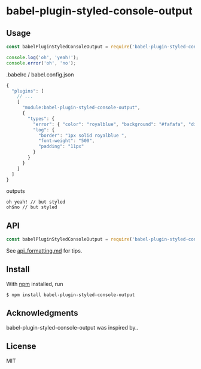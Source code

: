 # babel-plugin-styled-console-output

## Usage

```js
const babelPluginStyledConsoleOutput = require('babel-plugin-styled-console-output');

console.log('oh', 'yeah!');
console.error('oh', 'no');
```

.babelrc / babel.config.json

```js
{
  "plugins": [
    // ...
    [
      "module:babel-plugin-styled-console-output",
      {
        "types": {
          "error": { "color": "royalblue", "background": "#fafafa", "divider": "$" },
          "log": {
            "border": "1px solid royalblue ",
            "font-weight": "500",
            "padding": "11px"
          }
        }
      }
    ]
  ]
}
```

outputs

```
oh yeah! // but styled
oh$no // but styled
```

## API

```js
const babelPluginStyledConsoleOutput = require('babel-plugin-styled-console-output');
```

See [api_formatting.md](api_formatting.md) for tips.

## Install

With [npm](https://npmjs.org/) installed, run

```
$ npm install babel-plugin-styled-console-output
```

## Acknowledgments

babel-plugin-styled-console-output was inspired by..

## License

MIT
